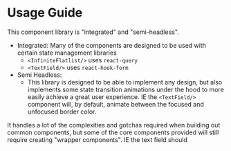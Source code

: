 # Usage Guide

This component library is "integrated" and "semi-headless". 

- Integrated: Many of the components are designed to be used with certain state management libraries
    - `<InfiniteFlatlist/>` uses `react-query`
    - `<TextField/>` uses `react-hook-form`
- Semi Headless:
    - This library is designed to be able to implement any design, but also implements some state transition animations under the hood to more easily achieve a great user experience. IE the `<TextField/>` component will, by default, animate between the focused and unfocused border color.

It handles a lot of the complexities and gotchas required when building out common components, but some of the core components provided will still require creating "wrapper components". IE the text field should
